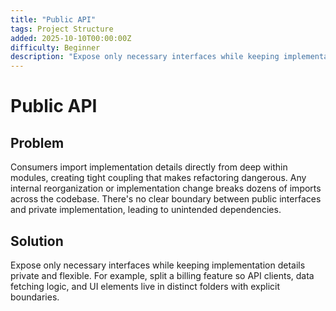 ```yaml
---
title: "Public API"
tags: Project Structure
added: 2025-10-10T00:00:00Z
difficulty: Beginner
description: "Expose only necessary interfaces while keeping implementation details private and flexible."
---
```

# Public API

## Problem

Consumers import implementation details directly from deep within modules, creating tight coupling that makes refactoring dangerous. Any internal reorganization or implementation change breaks dozens of imports across the codebase. There's no clear boundary between public interfaces and private implementation, leading to unintended dependencies.

## Solution

Expose only necessary interfaces while keeping implementation details private and flexible. For example, split a billing feature so API clients, data fetching logic, and UI elements live in distinct folders with explicit boundaries.
